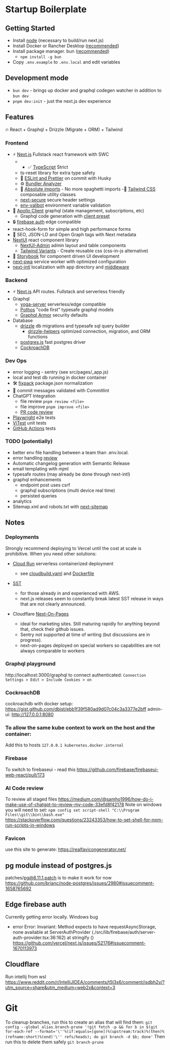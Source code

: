 # Startup Boilerplate

## Getting Started

- Install [node](https://nodejs.org/en/download) (necessary to build/run next.js)
- Install Docker or Rancher Desktop ([recommended](https://codeengineered.com/blog/2022/docker-desktop-vs-rancher-desktop/))
- Install package manager. bun ([recommended](https://bun.sh/))
  - `npm install -g bun`
- Copy `.env.example` to `.env.local` and edit variables

## Development mode

- `bun dev` - brings up docker and graphql codegen watcher in addition to `bun dev`
- `pnpm dev:init` - just the next.js dev experience

## Features

🔥 React + Graphql + Drizzle (Migrate + ORM) + Tailwind

### Frontend

- ⚡ [Next.js](https://nextjs.org) Fullstack react framework with SWC
  - - ✅ [TypeScript](https://nextjs.org/docs/app/building-your-application/configuring/typescript) Strict
  - ts-reset library for extra type safety
  - 📏 [ESLint and Prettier](https://nextjs.org/docs/pages/building-your-application/configuring/eslint#lint-staged) on commit with Husky
  - ⚙️ [Bundler Analyzer](https://www.npmjs.com/package/@next/bundle-analyzer)
  - 🎯 [Absolute imports](https://nextjs.org/docs/pages/building-your-application/configuring/absolute-imports-and-module-aliases) - No more spaghetti imports
  -💎 [Tailwind CSS](https://tailwindcss.com) composable utility classes
  - [next-secure](https://github.com/Enalmada/next-secure) secure header settings
  - [env-valibot](https://github.com/Enalmada/env-valibot) environment variable validation
- 💖 [Apollo Client](https://www.apollographql.com/docs/react/) graphql (state management, subscriptions, etc)
  - Graphql code generation with [client preset](https://the-guild.dev/graphql/codegen/plugins/presets/preset-client)
- 🔒 [firebase auth](https://github.com/awinogrodzki/next-firebase-auth-edge) edge compatible
- react-hook-form for simple and high performance forms
- 🤖 SEO, JSON-LD and Open Graph tags with Next metadata
- [NextUI](https://nextui.org/) react component library
  - [NextUI-Admin](https://github.com/Enalmada/nextui-admin) admin layout and table components
  - [Tailwind Variants](https://www.tailwind-variants.org/) - Create reusable css (css-in-js alternative)
- 🎉 [Storybook](https://storybook.js.org/) for component driven UI development
- [next-pwa](https://github.com/DuCanhGH/next-pwa) service worker with optimized configuration
- [next-intl](https://next-intl-docs.vercel.app/) localization with app directory and [middleware](/src/middleware.ts)

### Backend

- ⚡ [Next.js](https://nextjs.org) API routes. Fullstack and serverless friendly
- Graphql
  - [yoga-server](https://the-guild.dev/graphql/yoga-server) serverless/edge compatible
  - [Pothos](https://pothos-graphql.dev/) "code first" typesafe graphql models
  - [Graphql Armor](https://escape.tech/graphql-armor/) security defaults
- Database
  - [drizzle](https://orm.drizzle.team/) db migrations and typesafe sql query builder
    - [drizzle-helpers](https://github.com/Enalmada/drizzle-helpers) optimized connection, migration, and ORM functions
  - [postgres.js](https://github.com/porsager/postgres) fast postgres driver
  - [CockroachDB](https://www.sprinkledata.com/blogs/cockroachdb-vs-postgresql-a-comprehensive-comparison)

### Dev Ops

- error logging - sentry (see src/pages/\_app.js)
- local and test db running in docker container
- 🛠️ ️[fixpack](https://github.com/henrikjoreteg/fixpack) package.json normalization
- 🚓 commit messages validated with Commitlint
- ChatGPT Integration
  - file review `pnpm review <file>`
  - file improve `pnpm improve <file>`
  - [PR code review](https://github.com/anc95/ChatGPT-CodeReview)
- [Playwright](https://playwright.dev/) e2e tests
- [ViTest](https://vitest.dev/) unit tests
- [GitHub Actions](https://github.com/features/actions) tests

### TODO (potentially)

- better env file handling between a team than .env.local.
- error handling [review](https://nextjs.org/docs/app/building-your-application/routing/error-handling)
- Automatic changelog generation with Semantic Release
- email templating with mjml
- typesafe routes (may already be done through next-intl)
- graphql enhancements
  - endpoint post uses csrf
  - graphql subscriptions (multi device real time)
  - persisted queries
- analytics
- Sitemap.xml and robots.txt with [next-sitemap](https://github.com/iamvishnusankar/next-sitemap)

## Notes

### Deployments

Strongly recommend deploying to Vercel until the cost at scale is prohibitive.
When you need other solutions:

- [Cloud Run](https://cloud.google.com/run) serverless containerized deployment
  - see [cloudbuild.yaml](/cloudbuild.yaml) and [Dockerfile](/Dockerfile)

- [SST](https://docs.sst.dev/start/nextjs)
  - for those already in and experienced with AWS.
  - next.js releases seem to constantly break latest SST release in ways that are not clearly announced. 

- Cloudflare [Next-On-Pages](https://github.com/cloudflare/next-on-pages)
  - ideal for marketing sites.  Still maturing rapidly for anything beyond that, check their github issues.
  - Sentry not supported at time of writing (but discussions are in progress).
  - next-on-pages deployed on special workers so capabilities are not always comparable to workers 

### Graphql playground

http://localhost:3000/graphql
to connect authenticated: `Connection Settings > Edit > Include Cookies > on`

### CockroachDB

cockroachdb with docker setup: https://gist.github.com/dbist/ebb1f39f580ad9d07c04c3a3377e2bff
admin-ui: http://127.0.0.1:8080

### To allow the same kube context to work on the host and the container:

Add this to hosts `127.0.0.1 kubernetes.docker.internal`

### Firebase

To switch to firebaseui - read this https://github.com/firebase/firebaseui-web-react/pull/173

### AI Code review

To review all staged files https://medium.com/@samho1996/how-do-i-make-use-of-chatgpt-to-review-my-code-33efd8f42178
Note on windows you will need to set: `npm config set script-shell "C:\\Program Files\\git\\bin\\bash.exe"`
https://stackoverflow.com/questions/23243353/how-to-set-shell-for-npm-run-scripts-in-windows

### Favicon

use this site to generate: https://realfavicongenerator.net/

## pg module instead of postgres.js

patches/pg@8.11.1.patch is to make it work for now
https://github.com/brianc/node-postgres/issues/2980#issuecomment-1658765692

## Edge firebase auth

Currently getting error locally. Windows bug

- error Error: Invariant: Method expects to have requestAsyncStorage, none available
  at ServerAuthProvider (./src/lib/firebase/auth/server-auth-provider.tsx:36:162)
  at stringify (<anonymous>)
  https://github.com/vercel/next.js/issues/52176#issuecomment-1670113973

## Cloudflare

Run intellij from wsl
https://www.reddit.com/r/IntelliJIDEA/comments/t5l3s6/comment/isdbh2y/?utm_source=share&utm_medium=web2x&context=3

# Git

To cleanup branches, run this to create an alias that will find them:
`git config --global alias.branch-prune '!git fetch -p && for b in $(git for-each-ref --format='\''%(if:equals=[gone])%(upstream:track)%(then)%(refname:short)%(end)'\'' refs/heads); do git branch -d $b; done'`
Then run this to delete them safely
`git branch-prune`
